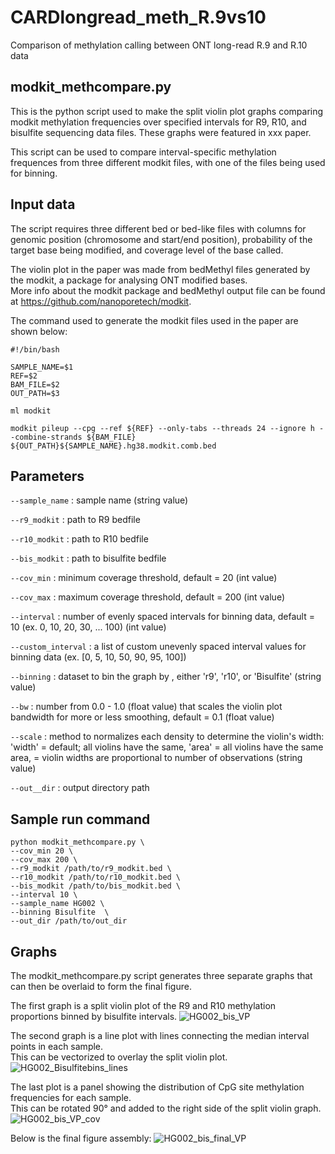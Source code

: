 # CARDlongread_meth_R.9vs10
Comparison of methylation calling between ONT long-read R.9 and R.10 data

## modkit_methcompare.py

This is the python script used to make the split violin plot graphs comparing modkit methylation frequencies over specified intervals for R9, R10, and bisulfite sequencing data files. These graphs were featured in xxx paper. 

This script can be used to compare interval-specific methylation frequences from three different modkit files, with one of the files being used for binning. 

## Input data

The script requires three different bed or bed-like files with columns for genomic position (chromosome and start/end position), probability of the target base being modified, and coverage level of the base called.  

The violin plot in the paper was made from bedMethyl files generated by the modkit, a package for analysing ONT modified bases.  
More info about the modkit package and bedMethyl output file can be found at https://github.com/nanoporetech/modkit.  

The command used to generate the modkit files used in the paper are shown below:  

```
#!/bin/bash

SAMPLE_NAME=$1
REF=$2
BAM_FILE=$2
OUT_PATH=$3

ml modkit 

modkit pileup --cpg --ref ${REF} --only-tabs --threads 24 --ignore h --combine-strands ${BAM_FILE} ${OUT_PATH}${SAMPLE_NAME}.hg38.modkit.comb.bed
```

## Parameters


```--sample_name``` : sample name (string value)

```--r9_modkit``` : path to R9 bedfile

```--r10_modkit``` : path to R10 bedfile 

```--bis_modkit``` : path to bisulfite bedfile 

```--cov_min``` : minimum coverage threshold, default = 20 (int value)

```--cov_max``` : maximum coverage threshold, default = 200 (int value)

```--interval``` : number of evenly spaced intervals for binning data, default = 10 (ex. 0, 10, 20, 30, ... 100) (int value)

```--custom_interval``` : a list of custom unevenly spaced interval values for binning data (ex. [0, 5, 10, 50, 90, 95, 100])

```--binning``` : dataset to bin the graph by , either 'r9', 'r10', or 'Bisulfite' (string value)

```--bw``` : number from 0.0 - 1.0 (float value) that scales the violin plot bandwidth for more or less smoothing, default = 0.1 (float value)

```--scale``` : method to normalizes each density to determine the violin's width: 'width' = default; all violins have the same, 'area' = all violins have the same area,  = violin widths are proportional to number of observations (string value)

```--out__dir``` : output directory path


## Sample run command 

```
python modkit_methcompare.py \
--cov_min 20 \
--cov_max 200 \
--r9_modkit /path/to/r9_modkit.bed \
--r10_modkit /path/to/r10_modkit.bed \
--bis_modkit /path/to/bis_modkit.bed \
--interval 10 \
--sample_name HG002 \
--binning Bisulfite  \
--out_dir /path/to/out_dir
```

## Graphs

The modkit_methcompare.py script generates three separate graphs that can then be overlaid to form the final figure. 

The first graph is a split violin plot of the R9 and R10 methylation proportions binned by bisulfite intervals. 
![HG002_bis_VP](https://github.com/rgenner/R9_R10/assets/87498696/e1453298-0103-4c9e-b09c-4184705bdf2c)

The second graph is a line plot with lines connecting the median interval points in each sample.  
This can be vectorized to overlay the split violin plot. 
![HG002_Bisulfitebins_lines](https://github.com/rgenner/R9_R10/assets/87498696/359fbebd-c344-41f5-b24e-507b1a1a41c2)

The last plot is a panel showing the distribution of CpG site methylation frequencies for each sample.  
This can be rotated 90° and added to the right side of the split violin graph.
![HG002_bis_VP_cov](https://github.com/rgenner/R9_R10/assets/87498696/5ac25345-2492-44bf-a02a-c3520320e7ac)


Below is the final figure assembly:
![HG002_bis_final_VP](https://github.com/rgenner/R9_R10/assets/87498696/cb812069-6732-4159-836f-d804e4e21cc9)
